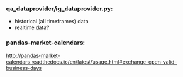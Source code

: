 ### qa_dataprovider/ig_dataprovider.py: 
* historical (all timeframes) data
* realtime data?


### pandas-market-calendars: 
http://pandas-market-calendars.readthedocs.io/en/latest/usage.html#exchange-open-valid-business-days